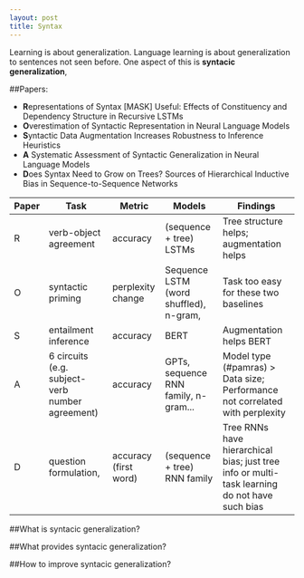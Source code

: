 ```yaml
---
layout: post
title: Syntax
---
```


Learning is about generalization. Language learning is about generalization to sentences not seen before. 
One aspect of this is **syntacic generalization**, 

##Papers:
- **R**epresentations of Syntax [MASK] Useful: Effects of Constituency and Dependency Structure in Recursive LSTMs
- **O**verestimation of Syntactic Representation in Neural Language Models
- **S**yntactic Data Augmentation Increases Robustness to Inference Heuristics
- **A** Systematic Assessment of Syntactic Generalization in Neural Language Models
- **D**oes Syntax Need to Grow on Trees? Sources of Hierarchical Inductive Bias in Sequence-to-Sequence Networks

| **Paper** 	| **Task**                                        	| **Metric**            	| **Models**                             	| **Findings**                                                                                  	|
|-----------	|-------------------------------------------------	|-----------------------	|----------------------------------------	|-----------------------------------------------------------------------------------------------	|
| R         	| verb-object agreement                           	| accuracy              	| (sequence + tree) LSTMs                	| Tree structure helps; augmentation helps                                                      	|
| O         	| syntactic priming                               	| perplexity change     	| Sequence LSTM (word shuffled), n-gram, 	| Task too easy for these two baselines                                                         	|
| S         	| entailment inference                            	| accuracy              	| BERT                                   	| Augmentation helps BERT                                                                       	|
| A         	| 6 circuits (e.g. subject-verb number agreement) 	| accuracy              	| GPTs, sequence RNN family, n-gram...   	| Model type (#pamras) > Data size; Performance not correlated with perplexity                  	|
| D         	| question formulation,                           	| accuracy (first word) 	| (sequence + tree) RNN family           	| Tree RNNs have hierarchical bias; just tree info or multi-task learning do not have such bias 	|


##What is syntacic generalization?

##What provides syntacic generalization?

##How to improve syntacic generalization?

